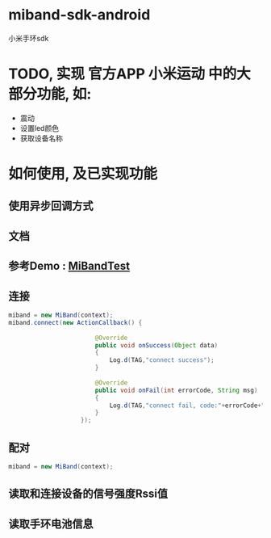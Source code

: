 # miband-sdk-android
小米手环sdk

# TODO, 实现 官方APP 小米运动 中的大部分功能, 如:
- 震动
- 设置led颜色
- 获取设备名称

# 如何使用, 及已实现功能
## 使用异步回调方式
## 文档
## 参考Demo : [MiBandTest](https://github.com/pangliang/MiBandTest)

## 连接
```java
miband = new MiBand(context);
miband.connect(new ActionCallback() {
						
						@Override
						public void onSuccess(Object data)
						{
							Log.d(TAG,"connect success");
						}
						
						@Override
						public void onFail(int errorCode, String msg)
						{
							Log.d(TAG,"connect fail, code:"+errorCode+",mgs:"+msg);
						}
					});
```

## 配对
```java
miband = new MiBand(context);

```
## 读取和连接设备的信号强度Rssi值
## 读取手环电池信息
## 
